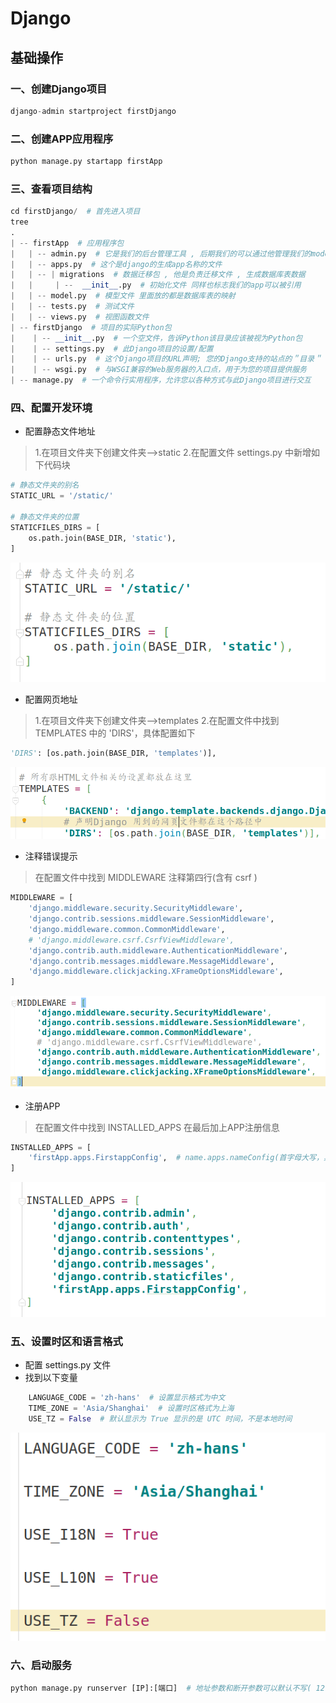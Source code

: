 Django
===
## 基础操作
### 一、创建Django项目
```python
django-admin startproject firstDjango
```
### 二、创建APP应用程序
```python
python manage.py startapp firstApp
```
### 三、查看项目结构
```python
cd firstDjango/  # 首先进入项目
tree
.
| -- firstApp  # 应用程序包
|   | -- admin.py  # 它是我们的后台管理工具 , 后期我们的可以通过他管理我们的model和数据库
|   | -- apps.py  # 这个是django的生成app名称的文件
|   | -- | migrations  # 数据迁移包 , 他是负责迁移文件 , 生成数据库表数据 
|   |     | --  __init__.py  # 初始化文件 同样也标志我们的app可以被引用
|   | -- model.py  # 模型文件 里面放的都是数据库表的映射
|   | -- tests.py  # 测试文件
|   | -- views.py  # 视图函数文件
| -- firstDjango  # 项目的实际Python包
|    | -- __init__.py  # 一个空文件，告诉Python该目录应该被视为Python包
|    | -- settings.py  # 此Django项目的设置/配置
|    | -- urls.py  # 这个Django项目的URL声明; 您的Django支持的站点的＂目录＂
|    | -- wsgi.py  # 与WSGI兼容的Web服务器的入口点，用于为您的项目提供服务
| -- manage.py  # 一个命令行实用程序，允许您以各种方式与此Django项目进行交互
```
### 四、配置开发环境
* 配置静态文件地址
>1.在项目文件夹下创建文件夹-->static
>2.在配置文件 settings.py 中新增如下代码块

```python
# 静态文件夹的别名
STATIC_URL = '/static/'

# 静态文件夹的位置
STATICFILES_DIRS = [
    os.path.join(BASE_DIR, 'static'),
]
```

![](./imgs/static.png)

* 配置网页地址
>1.在项目文件夹下创建文件夹-->templates
>2.在配置文件中找到 TEMPLATES 中的 'DIRS'，具体配置如下

```python
'DIRS': [os.path.join(BASE_DIR, 'templates')],
```
![](./imgs/templates.png)

* 注释错误提示
>在配置文件中找到 MIDDLEWARE 注释第四行(含有 csrf )

```python
MIDDLEWARE = [
    'django.middleware.security.SecurityMiddleware',
    'django.contrib.sessions.middleware.SessionMiddleware',
    'django.middleware.common.CommonMiddleware',
    # 'django.middleware.csrf.CsrfViewMiddleware',
    'django.contrib.auth.middleware.AuthenticationMiddleware',
    'django.contrib.messages.middleware.MessageMiddleware',
    'django.middleware.clickjacking.XFrameOptionsMiddleware',
]
```
![](./imgs/error.png)

* 注册APP
>在配置文件中找到 INSTALLED_APPS 在最后加上APP注册信息

```python
INSTALLED_APPS = [
	'firstApp.apps.FirstappConfig',  # name.apps.nameConfig(首字母大写，其余小写)
]
```

![apps](./imgs/apps.png)

### 五、设置时区和语言格式
* 配置 settings.py 文件
* 找到以下变量
```python
	LANGUAGE_CODE = 'zh-hans'  # 设置显示格式为中文
	TIME_ZONE = 'Asia/Shanghai'  # 设置时区格式为上海
	USE_TZ = False  # 默认显示为 True 显示的是 UTC 时间，不是本地时间
```
![](./imgs/time.png)

### 六、启动服务

```python
python manage.py runserver [IP]:[端口]  # 地址参数和断开参数可以默认不写( 127.0.0.1:8080 )
```
